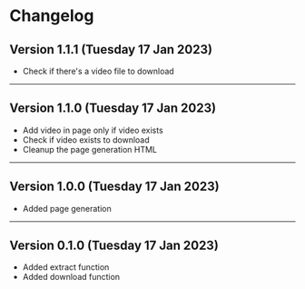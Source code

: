 # Changelog

## Version 1.1.1 (Tuesday 17 Jan 2023)

- Check if there's a video file to download

---

## Version 1.1.0 (Tuesday 17 Jan 2023)

- Add video in page only if video exists
- Check if video exists to download
- Cleanup the page generation HTML

---

## Version 1.0.0 (Tuesday 17 Jan 2023)

- Added page generation

---

## Version 0.1.0 (Tuesday 17 Jan 2023)

- Added extract function
- Added download function
